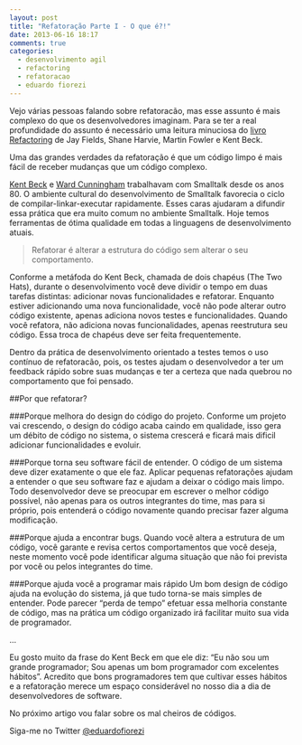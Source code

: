 ```yaml
---
layout: post
title: "Refatoração Parte I - O que é?!"
date: 2013-06-16 18:17
comments: true
categories:
  - desenvolvimento agil
  - refactoring
  - refatoracao
  - eduardo fiorezi
---
```


Vejo várias pessoas falando sobre refatoracão, mas esse assunto é mais complexo do que os desenvolvedores imaginam. Para se ter a real profundidade do assunto é necessário uma leitura minuciosa do [livro Refactoring](http://www.amazon.com/Refactoring-Ruby-Edition-Jay-Fields/dp/0321603508) de Jay Fields, Shane Harvie, Martin Fowler e Kent Beck.

Uma das grandes verdades da refatoração é que um código limpo é mais fácil de receber mudanças que um código complexo.

<!--more-->

[Kent Beck](http://en.wikipedia.org/wiki/Kent_Beck) e [Ward Cunningham](http://en.wikipedia.org/wiki/Ward_Cunningham) trabalhavam com Smalltalk desde os anos 80. O ambiente  cultural do desenvolvimento de Smalltalk favorecia o ciclo de compilar-linkar-executar rapidamente. Esses caras ajudaram a difundir essa prática que era muito comum no ambiente Smalltalk. Hoje temos ferramentas de ótima qualidade em todas a linguagens de desenvolvimento atuais.

> Refatorar é alterar a estrutura do código sem alterar o seu comportamento.

Conforme a metáfoda do Kent Beck, chamada de dois chapéus (The Two Hats), durante o desenvolvimento você deve dividir o tempo em duas tarefas distintas: adicionar novas funcionalidades e refatorar. Enquanto estiver adicionando uma nova funcionalidade, você não pode alterar outro código existente, apenas adiciona novos testes e funcionalidades. Quando você refatora, não adiciona novas funcionalidades, apenas reestrutura seu código. Essa troca de chapéus deve ser feita frequentemente.

Dentro da prática de desenvolvimento orientado a testes temos o uso contínuo de refatoracão, pois, os testes ajudam o desenvolvedor a ter um feedback rápido sobre suas mudanças e ter a certeza que nada quebrou no comportamento que foi pensado.

##Por que refatorar?

###Porque melhora do design do código do projeto.
Conforme um projeto vai crescendo, o design do código acaba caindo em qualidade, isso gera um débito de código no sistema, o sistema crescerá e ficará mais dificil adicionar funcionalidades e evoluir.

###Porque torna seu software fácil de entender.
O código de um sistema deve dizer exatamente o que ele faz. Aplicar pequenas refatorações ajudam a entender o que seu software faz e ajudam a deixar o código mais limpo. Todo desenvolvedor deve se preocupar em escrever o melhor código possível, não apenas para os outros integrantes do time, mas para si próprio, pois entenderá o código novamente quando precisar fazer alguma modificação.

###Porque ajuda a encontrar bugs.
Quando você altera a estrutura de um código, você garante e revisa certos comportamentos que você deseja, neste momento você pode identificar alguma situação que não foi prevista por você ou pelos integrantes do time.

###Porque ajuda você a programar mais rápido
Um bom design de código ajuda na evolução do sistema, já que tudo torna-se mais simples de entender. Pode parecer “perda de tempo” efetuar essa melhoria constante de código, mas na prática um código organizado irá facilitar muito sua vida de programador.

...

Eu gosto muito da frase do Kent Beck em que ele diz: “Eu não sou um grande programador; Sou apenas um bom programador com excelentes hábitos”. Acredito que bons programadores tem que cultivar esses hábitos e a refatoração merece um espaço considerável no nosso dia a dia de desenvolvedores de software.

No próximo artigo vou falar sobre os mal cheiros de códigos.

Siga-me no Twitter [@eduardofiorezi](http://twitter.com/eduardofiorezi)

